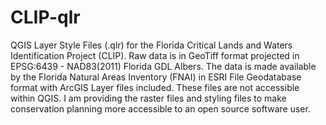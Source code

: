 # CLIP-qlr
QGIS Layer Style Files (.qlr) for the Florida Critical Lands and Waters Identification Project (CLIP). Raw data is in GeoTiff format projected in EPSG:6439 - NAD83(2011) Florida GDL Albers. The data is made available by the Florida Natural Areas Inventory (FNAI) in ESRI File Geodatabase format with ArcGIS Layer files included. These files are not accessible within QGIS. I am providing the raster files and styling files to make conservation planning more accessible to an open source software user.

